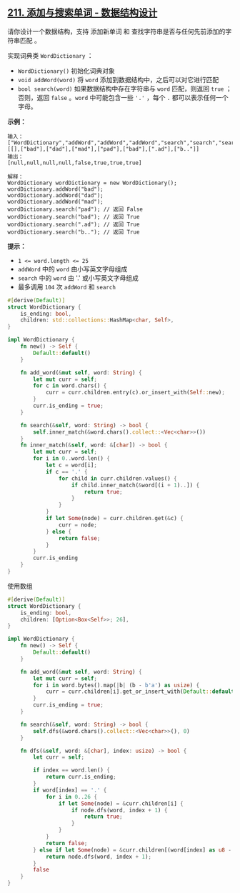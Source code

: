 ## [211. 添加与搜索单词 - 数据结构设计](https://leetcode.cn/problems/design-add-and-search-words-data-structure/)

请你设计一个数据结构，支持 添加新单词 和 查找字符串是否与任何先前添加的字符串匹配 。

实现词典类 `WordDictionary` ：

- `WordDictionary()` 初始化词典对象
- `void addWord(word)` 将 `word` 添加到数据结构中，之后可以对它进行匹配
- `bool search(word)` 如果数据结构中存在字符串与 `word` 匹配，则返回 `true` ；否则，返回 `false` 。`word` 中可能包含一些 `'.'` ，每个 `.` 都可以表示任何一个字母。



**示例：**

```
输入：
["WordDictionary","addWord","addWord","addWord","search","search","search","search"]
[[],["bad"],["dad"],["mad"],["pad"],["bad"],[".ad"],["b.."]]
输出：
[null,null,null,null,false,true,true,true]

解释：
WordDictionary wordDictionary = new WordDictionary();
wordDictionary.addWord("bad");
wordDictionary.addWord("dad");
wordDictionary.addWord("mad");
wordDictionary.search("pad"); // 返回 False
wordDictionary.search("bad"); // 返回 True
wordDictionary.search(".ad"); // 返回 True
wordDictionary.search("b.."); // 返回 True
```



**提示：**

- `1 <= word.length <= 25`
- `addWord` 中的 `word` 由小写英文字母组成
- `search` 中的 `word` 由 '.' 或小写英文字母组成
- 最多调用 `104` 次 `addWord` 和 `search`

```rust
#[derive(Default)]
struct WordDictionary {
    is_ending: bool,
    children: std::collections::HashMap<char, Self>,
}

impl WordDictionary {
    fn new() -> Self {
        Default::default()
    }

    fn add_word(&mut self, word: String) {
        let mut curr = self;
        for c in word.chars() {
            curr = curr.children.entry(c).or_insert_with(Self::new);
        }
        curr.is_ending = true;
    }

    fn search(&self, word: String) -> bool {
        self.inner_match(&word.chars().collect::<Vec<char>>())
    }
    fn inner_match(&self, word: &[char]) -> bool {
        let mut curr = self;
        for i in 0..word.len() {
            let c = word[i];
            if c == '.' {
                for child in curr.children.values() {
                    if child.inner_match(&word[(i + 1)..]) {
                        return true;
                    }
                }
            }
            if let Some(node) = curr.children.get(&c) {
                curr = node;
            } else {
                return false;
            }
        }
        curr.is_ending
    }
}
```

使用数组

```rust
#[derive(Default)]
struct WordDictionary {
    is_ending: bool,
    children: [Option<Box<Self>>; 26],
}

impl WordDictionary {
    fn new() -> Self {
        Default::default()
    }

    fn add_word(&mut self, word: String) {
        let mut curr = self;
        for i in word.bytes().map(|b| (b - b'a') as usize) {
            curr = curr.children[i].get_or_insert_with(Default::default);
        }
        curr.is_ending = true;
    }

    fn search(&self, word: String) -> bool {
        self.dfs(&word.chars().collect::<Vec<char>>(), 0)
    }

    fn dfs(&self, word: &[char], index: usize) -> bool {
        let curr = self;

        if index == word.len() {
            return curr.is_ending;
        }
        if word[index] == '.' {
            for i in 0..26 {
                if let Some(node) = &curr.children[i] {
                    if node.dfs(word, index + 1) {
                        return true;
                    }
                }
            }
            return false;
        } else if let Some(node) = &curr.children[(word[index] as u8 - b'a') as usize] {
            return node.dfs(word, index + 1);
        }
        false
    }
}
```

